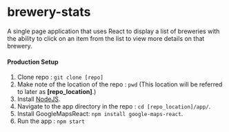 # brewery-stats
A single page application that uses React to display a list of breweries with the ability to click on an item from the list to view more details on that brewery.

#### Production Setup
1. Clone repo : `git clone [repo]`
2. Make note of the location of the repo : `pwd` (This location will be referred to later as **[repo_location]**.)
3. Install [NodeJS](https://nodejs.org/en/).
4. Navigate to the app directory in the repo : `cd [repo_location]/app/`.
5. Install GoogleMapsReact: `npm install google-maps-react`.
6. Run the app : `npm start`
